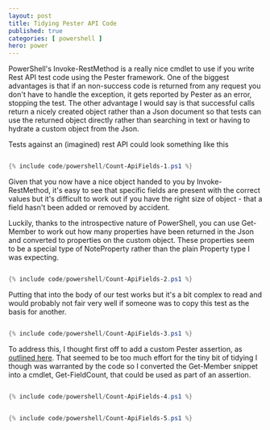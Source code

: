 ```yaml
---
layout: post
title: Tidying Pester API Code
published: true 
categories: [ powershell ]
hero: power
---
```


PowerShell's Invoke-RestMethod is a really nice cmdlet to use if you write Rest API test code using the Pester framework. One of the biggest 
advantages is that if an non-success code is returned from any request you don't have to handle the exception, it gets reported by Pester 
as an error, stopping the test. The other advantage I would say is that successful calls return a nicely created object rather than a Json 
document so that tests can use the returned object directly rather than searching in text or having to hydrate a custom object from the Json.  

Tests against an (imagined) rest API could look something like this

```powershell

{% include code/powershell/Count-ApiFields-1.ps1 %}

```

Given that you now have a nice object handed to you by Invoke-RestMethod, it's easy to see that specific fields are present with the 
correct values but it's difficult to work out if you have the right size of object - that a field hasn't been added or removed by accident. 

Luckily, thanks to the introspective nature of PowerShell, you can use Get-Member to work out how many properties have been returned in the Json 
and converted to properties on the custom object. These properties seem to be a special type of NoteProperty rather than the plain Property 
type I was expecting.

```powershell

{% include code/powershell/Count-ApiFields-2.ps1 %}

```

Putting that into the body of our test works but it's a bit complex to read and would probably not fair very well if someone was to copy this test 
as the basis for another. 

```powershell

{% include code/powershell/Count-ApiFields-3.ps1 %}

```

To address this, I thought first off to add a custom Pester assertion, as <a href="https://mathieubuisson.github.io/pester-custom-assertions/">outlined here</a>. That seemed to 
be too much effort for the tiny bit of tidying I though was warranted by the code so I converted the Get-Member snippet into a cmdlet, Get-FieldCount, 
that could be used as part of an assertion.  


```powershell

{% include code/powershell/Count-ApiFields-4.ps1 %}

```

```powershell

{% include code/powershell/Count-ApiFields-5.ps1 %}

```

